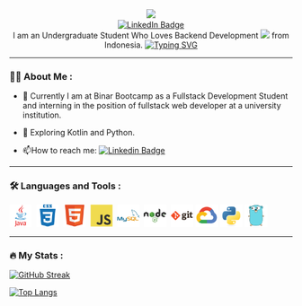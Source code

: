 
<div align="center">
<img src="https://media.giphy.com/media/M9gbBd9nbDrOTu1Mqx/giphy.gif" width="100"/>
<div id="badges">
  <a href="https://www.linkedin.com/in/andhika-rizky/">
    <img src="https://img.shields.io/badge/LinkedIn-blue?style=for-the-badge&logo=linkedin&logoColor=white" alt="LinkedIn Badge"/>
  </a>
</div>
I am an Undergraduate Student Who Loves Backend Development <img src="https://media.giphy.com/media/WUlplcMpOCEmTGBtBW/giphy.gif" width="30"> from Indonesia.
<a href="https://git.io/typing-svg">
  <img src="https://readme-typing-svg.herokuapp.com?font=montserrat&weight=700&size=25&pause=1000&color=00F726&center=true&vCenter=true&width=435&lines=Andhika+Rizky+Repository" alt="Typing SVG"/>
</a>
</div>


---
### :woman_technologist: About Me :
- :telescope: Currently I am at Binar Bootcamp as a Fullstack Development Student and interning in the position of fullstack web developer at a university institution.

- :seedling: Exploring Kotlin and Python.

- :mailbox:How to reach me: [![Linkedin Badge](https://img.shields.io/badge/-andhika-blue?style=flat&logo=Linkedin&logoColor=white)]([your-linkedin-url](https://www.linkedin.com/in/andhika-rizky/)https://www.linkedin.com/in/andhika-rizky/)
---


### :hammer_and_wrench: Languages and Tools :

<div>
  <img src="https://github.com/devicons/devicon/blob/master/icons/java/java-original-wordmark.svg" title="Java" alt="Java" width="40" height="40"/>&nbsp;
  <img src="https://github.com/devicons/devicon/blob/master/icons/css3/css3-plain-wordmark.svg"  title="CSS3" alt="CSS" width="40" height="40"/>&nbsp;
  <img src="https://github.com/devicons/devicon/blob/master/icons/html5/html5-original.svg" title="HTML5" alt="HTML" width="40" height="40"/>&nbsp;
  <img src="https://github.com/devicons/devicon/blob/master/icons/javascript/javascript-original.svg" title="JavaScript" alt="JavaScript" width="40" height="40"/>&nbsp;
  <img src="https://github.com/devicons/devicon/blob/master/icons/mysql/mysql-original-wordmark.svg" title="MySQL"  alt="MySQL" width="40" height="40"/>&nbsp;
  <img src="https://github.com/devicons/devicon/blob/master/icons/nodejs/nodejs-original-wordmark.svg" title="NodeJS" alt="NodeJS" width="40" height="40"/>&nbsp;
  <img src="https://github.com/devicons/devicon/blob/master/icons/git/git-original-wordmark.svg" title="Git" **alt="Git" width="40" height="40"/>
  <img src="https://github.com/devicons/devicon/blob/master/icons/googlecloud/googlecloud-original.svg" title="Git" **alt="Git" width="40" height="40"/>
  <img src="https://github.com/devicons/devicon/blob/master/icons/python/python-original.svg" title="Git" **alt="Git" width="40" height="40"/>
  <img src="https://github.com/devicons/devicon/blob/master/icons/go/go-original.svg" title="Git" **alt="Git" width="40" height="40"/>
</div>

---

### :fire: My Stats :
[![GitHub Streak](https://github-readme-streak-stats.herokuapp.com?user=ndikrp&theme=dark)](https://git.io/streak-stats)

[![Top Langs](https://github-readme-stats.vercel.app/api/top-langs/?username=ndikrp&layout=compact&theme=vision-friendly-dark)](https://github.com/anuraghazra/github-readme-stats)
